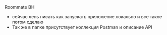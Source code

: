 Roommate BH
+ сейчас лень писать как запускать приложение локально и все такое потом сделаю
+ Так же в папке присутствует коллекция Postman и описание API